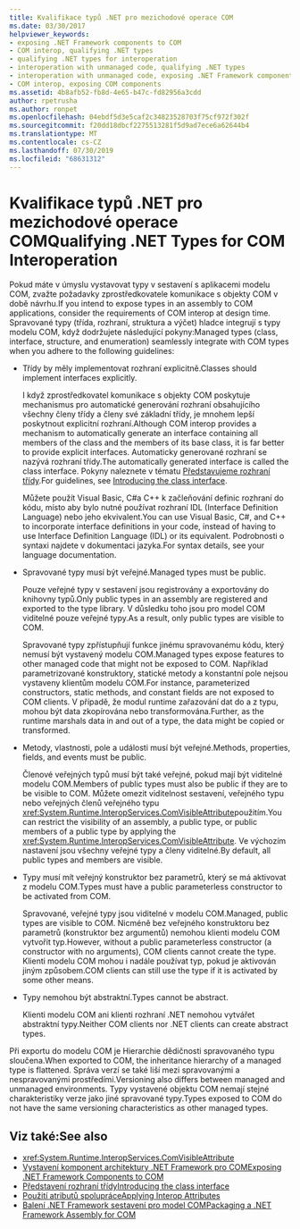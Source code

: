```yaml
---
title: Kvalifikace typů .NET pro mezichodové operace COM
ms.date: 03/30/2017
helpviewer_keywords:
- exposing .NET Framework components to COM
- COM interop, qualifying .NET types
- qualifying .NET types for interoperation
- interoperation with unmanaged code, qualifying .NET types
- interoperation with unmanaged code, exposing .NET Framework components
- COM interop, exposing COM components
ms.assetid: 4b8afb52-fb8d-4e65-b47c-fd82956a3cdd
author: rpetrusha
ms.author: ronpet
ms.openlocfilehash: 04ebdf5d3e5caf2c34823528703f75cf972f302f
ms.sourcegitcommit: f20dd18dbcf2275513281f5d9ad7ece6a62644b4
ms.translationtype: MT
ms.contentlocale: cs-CZ
ms.lasthandoff: 07/30/2019
ms.locfileid: "68631312"
---
```

# <a name="qualifying-net-types-for-com-interoperation"></a><span data-ttu-id="f2162-102">Kvalifikace typů .NET pro mezichodové operace COM</span><span class="sxs-lookup"><span data-stu-id="f2162-102">Qualifying .NET Types for COM Interoperation</span></span>
<span data-ttu-id="f2162-103">Pokud máte v úmyslu vystavovat typy v sestavení s aplikacemi modelu COM, zvažte požadavky zprostředkovatele komunikace s objekty COM v době návrhu.</span><span class="sxs-lookup"><span data-stu-id="f2162-103">If you intend to expose types in an assembly to COM applications, consider the requirements of COM interop at design time.</span></span> <span data-ttu-id="f2162-104">Spravované typy (třída, rozhraní, struktura a výčet) hladce integrují s typy modelu COM, když dodržujete následující pokyny:</span><span class="sxs-lookup"><span data-stu-id="f2162-104">Managed types (class, interface, structure, and enumeration) seamlessly integrate with COM types when you adhere to the following guidelines:</span></span>  
  
- <span data-ttu-id="f2162-105">Třídy by měly implementovat rozhraní explicitně.</span><span class="sxs-lookup"><span data-stu-id="f2162-105">Classes should implement interfaces explicitly.</span></span>  
  
     <span data-ttu-id="f2162-106">I když zprostředkovatel komunikace s objekty COM poskytuje mechanismus pro automatické generování rozhraní obsahujícího všechny členy třídy a členy své základní třídy, je mnohem lepší poskytnout explicitní rozhraní.</span><span class="sxs-lookup"><span data-stu-id="f2162-106">Although COM interop provides a mechanism to automatically generate an interface containing all members of the class and the members of its base class, it is far better to provide explicit interfaces.</span></span> <span data-ttu-id="f2162-107">Automaticky generované rozhraní se nazývá rozhraní třídy.</span><span class="sxs-lookup"><span data-stu-id="f2162-107">The automatically generated interface is called the class interface.</span></span> <span data-ttu-id="f2162-108">Pokyny naleznete v tématu [Představujeme rozhraní třídy](com-callable-wrapper.md#introducing-the-class-interface).</span><span class="sxs-lookup"><span data-stu-id="f2162-108">For guidelines, see [Introducing the class interface](com-callable-wrapper.md#introducing-the-class-interface).</span></span>  
  
     <span data-ttu-id="f2162-109">Můžete použít Visual Basic, C#a C++ k začleňování definic rozhraní do kódu, místo aby bylo nutné používat rozhraní IDL (Interface Definition Language) nebo jeho ekvivalent.</span><span class="sxs-lookup"><span data-stu-id="f2162-109">You can use Visual Basic, C#, and C++ to incorporate interface definitions in your code, instead of having to use Interface Definition Language (IDL) or its equivalent.</span></span> <span data-ttu-id="f2162-110">Podrobnosti o syntaxi najdete v dokumentaci jazyka.</span><span class="sxs-lookup"><span data-stu-id="f2162-110">For syntax details, see your language documentation.</span></span>  
  
- <span data-ttu-id="f2162-111">Spravované typy musí být veřejné.</span><span class="sxs-lookup"><span data-stu-id="f2162-111">Managed types must be public.</span></span>  
  
     <span data-ttu-id="f2162-112">Pouze veřejné typy v sestavení jsou registrovány a exportovány do knihovny typů.</span><span class="sxs-lookup"><span data-stu-id="f2162-112">Only public types in an assembly are registered and exported to the type library.</span></span> <span data-ttu-id="f2162-113">V důsledku toho jsou pro model COM viditelné pouze veřejné typy.</span><span class="sxs-lookup"><span data-stu-id="f2162-113">As a result, only public types are visible to COM.</span></span>  
  
     <span data-ttu-id="f2162-114">Spravované typy zpřístupňují funkce jinému spravovanému kódu, který nemusí být vystavený modelu COM.</span><span class="sxs-lookup"><span data-stu-id="f2162-114">Managed types expose features to other managed code that might not be exposed to COM.</span></span> <span data-ttu-id="f2162-115">Například parametrizované konstruktory, statické metody a konstantní pole nejsou vystaveny klientům modelu COM.</span><span class="sxs-lookup"><span data-stu-id="f2162-115">For instance, parameterized constructors, static methods, and constant fields are not exposed to COM clients.</span></span> <span data-ttu-id="f2162-116">V případě, že modul runtime zařazování dat do a z typu, mohou být data zkopírována nebo transformována.</span><span class="sxs-lookup"><span data-stu-id="f2162-116">Further, as the runtime marshals data in and out of a type, the data might be copied or transformed.</span></span>  
  
- <span data-ttu-id="f2162-117">Metody, vlastnosti, pole a události musí být veřejné.</span><span class="sxs-lookup"><span data-stu-id="f2162-117">Methods, properties, fields, and events must be public.</span></span>  
  
     <span data-ttu-id="f2162-118">Členové veřejných typů musí být také veřejné, pokud mají být viditelné modelu COM.</span><span class="sxs-lookup"><span data-stu-id="f2162-118">Members of public types must also be public if they are to be visible to COM.</span></span> <span data-ttu-id="f2162-119">Můžete omezit viditelnost sestavení, veřejného typu nebo veřejných členů veřejného typu <xref:System.Runtime.InteropServices.ComVisibleAttribute>použitím.</span><span class="sxs-lookup"><span data-stu-id="f2162-119">You can restrict the visibility of an assembly, a public type, or public members of a public type by applying the <xref:System.Runtime.InteropServices.ComVisibleAttribute>.</span></span> <span data-ttu-id="f2162-120">Ve výchozím nastavení jsou všechny veřejné typy a členy viditelné.</span><span class="sxs-lookup"><span data-stu-id="f2162-120">By default, all public types and members are visible.</span></span>  
  
- <span data-ttu-id="f2162-121">Typy musí mít veřejný konstruktor bez parametrů, který se má aktivovat z modelu COM.</span><span class="sxs-lookup"><span data-stu-id="f2162-121">Types must have a public parameterless constructor to be activated from COM.</span></span>  
  
     <span data-ttu-id="f2162-122">Spravované, veřejné typy jsou viditelné v modelu COM.</span><span class="sxs-lookup"><span data-stu-id="f2162-122">Managed, public types are visible to COM.</span></span> <span data-ttu-id="f2162-123">Nicméně bez veřejného konstruktoru bez parametrů (konstruktor bez argumentů) nemohou klienti modelu COM vytvořit typ.</span><span class="sxs-lookup"><span data-stu-id="f2162-123">However, without a public parameterless constructor (a constructor with no arguments), COM clients cannot create the type.</span></span> <span data-ttu-id="f2162-124">Klienti modelu COM mohou i nadále používat typ, pokud je aktivován jiným způsobem.</span><span class="sxs-lookup"><span data-stu-id="f2162-124">COM clients can still use the type if it is activated by some other means.</span></span>  
  
- <span data-ttu-id="f2162-125">Typy nemohou být abstraktní.</span><span class="sxs-lookup"><span data-stu-id="f2162-125">Types cannot be abstract.</span></span>  
  
     <span data-ttu-id="f2162-126">Klienti modelu COM ani klienti rozhraní .NET nemohou vytvářet abstraktní typy.</span><span class="sxs-lookup"><span data-stu-id="f2162-126">Neither COM clients nor .NET clients can create abstract types.</span></span>  
  
 <span data-ttu-id="f2162-127">Při exportu do modelu COM je Hierarchie dědičnosti spravovaného typu sloučena.</span><span class="sxs-lookup"><span data-stu-id="f2162-127">When exported to COM, the inheritance hierarchy of a managed type is flattened.</span></span> <span data-ttu-id="f2162-128">Správa verzí se také liší mezi spravovanými a nespravovanými prostředími.</span><span class="sxs-lookup"><span data-stu-id="f2162-128">Versioning also differs between managed and unmanaged environments.</span></span> <span data-ttu-id="f2162-129">Typy vystavené objektu COM nemají stejné charakteristiky verze jako jiné spravované typy.</span><span class="sxs-lookup"><span data-stu-id="f2162-129">Types exposed to COM do not have the same versioning characteristics as other managed types.</span></span>  
  
## <a name="see-also"></a><span data-ttu-id="f2162-130">Viz také:</span><span class="sxs-lookup"><span data-stu-id="f2162-130">See also</span></span>

- <xref:System.Runtime.InteropServices.ComVisibleAttribute>
- [<span data-ttu-id="f2162-131">Vystavení komponent architektury .NET Framework pro COM</span><span class="sxs-lookup"><span data-stu-id="f2162-131">Exposing .NET Framework Components to COM</span></span>](../../../docs/framework/interop/exposing-dotnet-components-to-com.md)
- [<span data-ttu-id="f2162-132">Představení rozhraní třídy</span><span class="sxs-lookup"><span data-stu-id="f2162-132">Introducing the class interface</span></span>](com-callable-wrapper.md#introducing-the-class-interface)
- [<span data-ttu-id="f2162-133">Použití atributů spolupráce</span><span class="sxs-lookup"><span data-stu-id="f2162-133">Applying Interop Attributes</span></span>](../../../docs/standard/native-interop/apply-interop-attributes.md)
- [<span data-ttu-id="f2162-134">Balení .NET Framework sestavení pro model COM</span><span class="sxs-lookup"><span data-stu-id="f2162-134">Packaging a .NET Framework Assembly for COM</span></span>](../../../docs/framework/interop/packaging-an-assembly-for-com.md)

